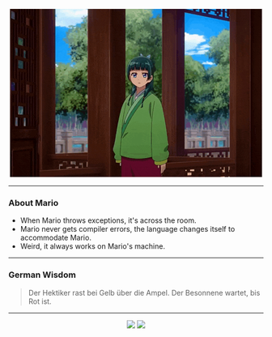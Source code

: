 <p align="center">
  <img src="assets/maomao.gif" />
</p>

---

### About Mario
- When Mario throws exceptions, it's across the room.
- Mario never gets compiler errors, the language changes itself to accommodate Mario.
- Weird, it always works on Mario's machine.

---

### German Wisdom
> Der Hektiker rast bei Gelb über die Ampel. Der Besonnene wartet, bis Rot ist.

---

<p align="center">
  <a>
    <img height="180em" src="https://github-readme-stats-eight-theta.vercel.app/api?username=Torfkopp&show_icons=true&theme=dark&include_all_commits=true&count_private=true"/>
  </a>
  <a href="https://github.com/Torfkopp?tab=repositories">
    <img height="180em" src="https://github-readme-stats-eight-theta.vercel.app/api/top-langs/?username=torfkopp&layout=compact&theme=dark&langs_count=8&hide=java"/>
  </a>
</p>
